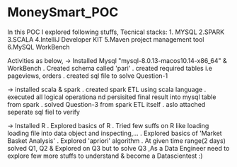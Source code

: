 # MoneySmart_POC

In this POC I explored following stuffs,
  Tecnical stacks:
    1. MYSQL 
    2.SPARK
    3.SCALA
    4.IntelliJ Developer KIT
    5.Maven project management tool 
    6.MySQL WorkBench

Activities as below,
-> Installed Mysql "mysql-8.0.13-macos10.14-x86_64" & WorkBench
    . Created schema called 'pari'
    . created required tables i.e pageviews, orders
    . created sql file to solve Question-1
  
-> installed scala & spark
    . created spark ETL using scala language
    . executed all logical operationa nd persisited final result into mysql table from spark
    . solved Question-3 from spark ETL itself
    . aslo attached seperate sql fiel to  verify

-> Installed R 
    . Explored basics of R
    . Tried few suffs on R like loading loading file into data object and inspecting,...
    . Explored basics of 'Market Basket Analysis'
    . Explored 'apriori' algorithm 
    . At given time range(2 days) solved Q1, Q2 & Explored on Q3 but to solve Q3 ,As a Data Engineer need to explore few more stuffs to understand & become a Datascientest :)





